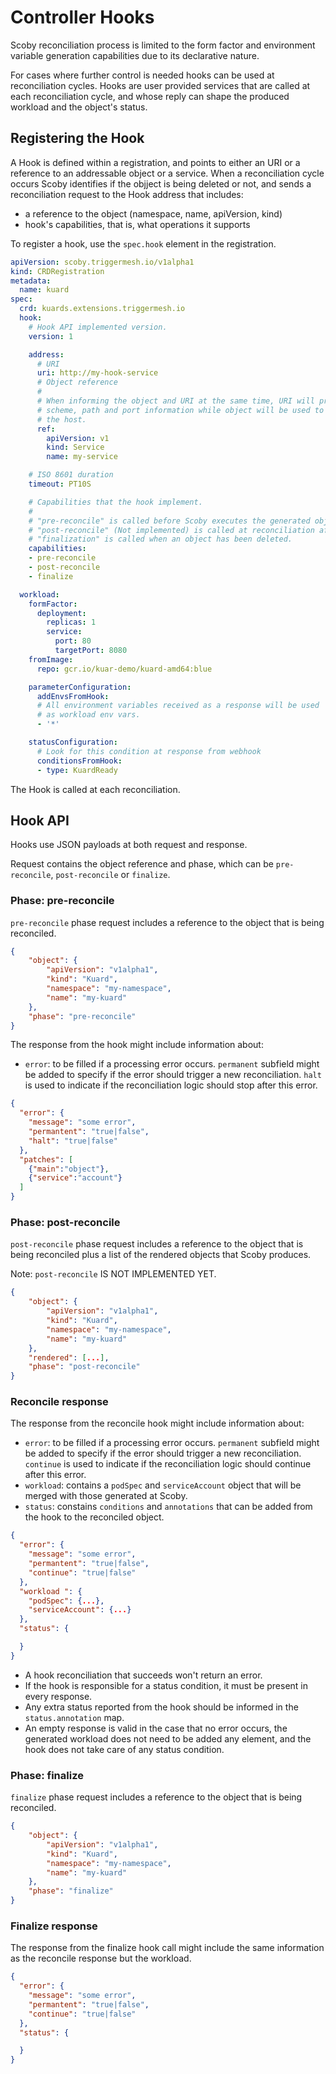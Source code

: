 # Controller Hooks

Scoby reconciliation process is limited to the form factor and environment variable generation capabilities due to its declarative nature.

For cases where further control is needed hooks can be used at reconciliation cycles. Hooks are user provided services that are called at each reconciliation cycle, and whose reply can shape the produced workload and the object's status.

## Registering the Hook

A Hook is defined within a registration, and points to either an URI or a reference to an addressable object or a service. When a reconciliation cycle occurs Scoby identifies if the objject is being deleted or not, and sends a reconciliation request to the Hook address that includes:

- a reference to the object (namespace, name, apiVersion, kind)
- hook's capabilities, that is, what operations it supports

To register a hook, use the `spec.hook` element in the registration.

```yaml
apiVersion: scoby.triggermesh.io/v1alpha1
kind: CRDRegistration
metadata:
  name: kuard
spec:
  crd: kuards.extensions.triggermesh.io
  hook:
    # Hook API implemented version.
    version: 1

    address:
      # URI
      uri: http://my-hook-service
      # Object reference
      #
      # When informing the object and URI at the same time, URI will provide
      # scheme, path and port information while object will be used to identify
      # the host.
      ref:
        apiVersion: v1
        kind: Service
        name: my-service

    # ISO 8601 duration
    timeout: PT10S

    # Capabilities that the hook implement.
    #
    # "pre-reconcile" is called before Scoby executes the generated object rendering from the reconiler.
    # "post-reconcile" (Not implemented) is called at reconciliation after Scoby has rendered.
    # "finalization" is called when an object has been deleted.
    capabilities:
    - pre-reconcile
    - post-reconcile
    - finalize

  workload:
    formFactor:
      deployment:
        replicas: 1
        service:
          port: 80
          targetPort: 8080
    fromImage:
      repo: gcr.io/kuar-demo/kuard-amd64:blue

    parameterConfiguration:
      addEnvsFromHook:
      # All environment variables received as a response will be used
      # as workload env vars.
      - '*'

    statusConfiguration:
      # Look for this condition at response from webhook
      conditionsFromHook:
      - type: KuardReady
```

The Hook is called at each reconciliation.

## Hook API

Hooks use JSON payloads at both request and response.

Request contains the object reference and phase, which can be `pre-reconcile`, `post-reconcile` or `finalize`.

### Phase: pre-reconcile

`pre-reconcile` phase request includes a reference to the object that is being reconciled.

```json
{
    "object": {
        "apiVersion": "v1alpha1",
        "kind": "Kuard",
        "namespace": "my-namespace",
        "name": "my-kuard"
    },
    "phase": "pre-reconcile"
}
```

The response from the hook might include information about:

- `error`: to be filled if a processing error occurs. `permanent` subfield might be added to specify if the error should trigger a new reconciliation. `halt` is used to indicate if the reconciliation logic should stop after this error.

```json
{
  "error": {
    "message": "some error",
    "permantent": "true|false",
    "halt": "true|false"
  },
  "patches": [
    {"main":"object"},
    {"service":"account"}
  ]
}
```

### Phase: post-reconcile

`post-reconcile` phase request includes a reference to the object that is being reconciled plus a list of the rendered objects that Scoby produces.

Note: `post-reconcile`  IS NOT IMPLEMENTED YET.

```json
{
    "object": {
        "apiVersion": "v1alpha1",
        "kind": "Kuard",
        "namespace": "my-namespace",
        "name": "my-kuard"
    },
    "rendered": [...],
    "phase": "post-reconcile"
}
```

### Reconcile response

The response from the reconcile hook might include information about:

- `error`: to be filled if a processing error occurs. `permanent` subfield might be added to specify if the error should trigger a new reconciliation. `continue` is used to indicate if the reconciliation logic should continue after this error.
- `workload`: contains a `podSpec` and `serviceAccount` object that will be merged with those generated at Scoby.
- `status`: constains `conditions` and `annotations` that can be added from the hook to the reconciled object.

```json
{
  "error": {
    "message": "some error",
    "permantent": "true|false",
    "continue": "true|false"
  },
  "workload ": {
    "podSpec": {...},
    "serviceAccount": {...}
  },
  "status": {

  }
}
```

- A hook reconciliation that succeeds won't return an error.
- If the hook is responsible for a status condition, it must be present in every response.
- Any extra status reported from the hook should be informed in the `status.annotation` map.
- An empty response is valid in the case that no error occurs, the generated workload does not need to be added any element, and the hook does not take care of any status condition.

### Phase: finalize

`finalize` phase request includes a reference to the object that is being reconciled.

```json
{
    "object": {
        "apiVersion": "v1alpha1",
        "kind": "Kuard",
        "namespace": "my-namespace",
        "name": "my-kuard"
    },
    "phase": "finalize"
}
```

### Finalize response

The response from the finalize hook call might include the same information as the reconcile response but the workload.

```json
{
  "error": {
    "message": "some error",
    "permantent": "true|false",
    "continue": "true|false"
  },
  "status": {

  }
}
```
